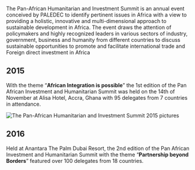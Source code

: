 The Pan-African Humanitarian and Investment Summit is an annual event conceived by PALEDEC to identify pertinent issues in Africa with a view to providing a holistic, innovative and multi-dimensional approach to sustainable development in Africa. The event draws the attention of policymakers and highly recognized leaders in various sectors of industry, government, business and humanity from different countries to discuss sustainable opportunities to promote and facilitate international trade and Foreign direct investment in Africa



## 2015

With the theme “**African Integration is possible**” the 1st edition of the Pan African Investment and Humanitarian Summit was held on the 14th of November at Alisa Hotel, Accra, Ghana with 95 delegates from 7 countries in attendance. 

![The Pan-African Humanitarian and Investment Summit 2015 pictures](img/2015.png "PAHISA")



## 2016

Held at Anantara The Palm Dubai Resort, the 2nd edition of the Pan African Investment and Humanitarian Summit with the theme “**Partnership beyond Borders**” featured over 100 delegates from 18 countries.